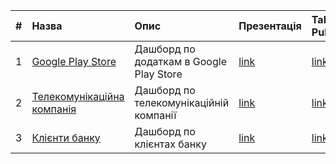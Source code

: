 |#|Назва|Опис|Презентація|Tableau Public|
|:--|:--|:--|:--|:--|
|1|[Google Play Store](https://github.com/dkolesov95/tableau/tree/main/google_playstore)|Дашборд по додаткам в Google Play Store|[link](https://github.com/dkolesov95/tableau/blob/main/google_playstore/%D0%94%D0%B0%D1%88%D0%B1%D0%BE%D1%80%D0%B4%20%D0%BF%D0%BE%20Google%20Play%20Store.pdf)|[link](https://public.tableau.com/app/profile/dmitriy1152/viz/Google_Playstore/Dashboard1?publish=yes)|
|2|[Телекомунікаційна компанія](https://github.com/dkolesov95/tableau/tree/main/customer_subscriber_base)|Дашборд по телекомунікаційній компанії|[link](https://github.com/dkolesov95/tableau/blob/main/customer_subscriber_base/%D0%94%D0%B0%D1%88%D0%B1%D0%BE%D1%80%D0%B4%20%D0%BF%D0%BE%20%D1%82%D0%B5%D0%BB%D0%B5%D0%BA%D0%BE%D0%BC%D1%83%D0%BD%D1%96%D0%BA%D0%B0%D1%86%D1%96%D0%B9%D0%BD%D1%96%D0%B9%20%D0%BA%D0%BE%D0%BC%D0%BF%D0%B0%D0%BD%D1%96%D1%97.pdf)|[link](https://public.tableau.com/app/profile/dmitriy1152/viz/customer_subscriber_base/Dashboard1?publish=yes)|
|3|[Клієнти банку](https://github.com/dkolesov95/tableau/tree/main/bank_customers)|Дашборд по клієнтах банку|[link](https://github.com/dkolesov95/tableau/blob/main/bank_customers/%D0%94%D0%B0%D1%88%D0%B1%D0%BE%D1%80%D0%B4%20%D0%BF%D0%BE%20%D0%BA%D0%BB%D1%96%D1%94%D0%BD%D1%82%D0%B0%D1%85%20%D0%B1%D0%B0%D0%BD%D0%BA%D1%83.pdf)|[link](https://public.tableau.com/app/profile/dmitriy1152/viz/bank_customers_17378348498140/Dashboard1?publish=yes)|